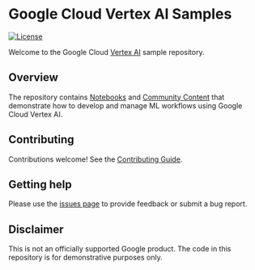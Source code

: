 # Google Cloud Vertex AI Samples

[![License](https://img.shields.io/badge/License-Apache%202.0-blue.svg)](LICENSE)

Welcome to the Google Cloud [Vertex AI](https://cloud.google.com/vertex-ai/docs/) sample repository.

## Overview

The repository contains [Notebooks](https://github.com/GoogleCloudPlatform/vertex-ai-samples/tree/master/notebooks) and [Community Content](https://github.com/GoogleCloudPlatform/vertex-ai-samples/tree/master/community-content) that demonstrate how to develop and manage ML workflows using Google Cloud Vertex AI.

## Contributing

Contributions welcome! See the [Contributing Guide](https://github.com/GoogleCloudPlatform/vertex-ai-samples/blob/master/CONTRIBUTING.md).

## Getting help

Please use the [issues page](https://github.com/GoogleCloudPlatform/vertex-ai-samples/issues) to provide feedback or submit a bug report.

## Disclaimer

This is not an officially supported Google product. The code in this repository is for demonstrative purposes only.
